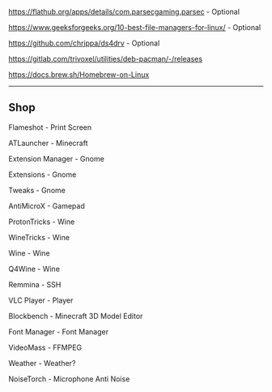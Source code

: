 https://flathub.org/apps/details/com.parsecgaming.parsec - Optional

https://www.geeksforgeeks.org/10-best-file-managers-for-linux/ - Optional

https://github.com/chrippa/ds4drv - Optional

https://gitlab.com/trivoxel/utilities/deb-pacman/-/releases

https://docs.brew.sh/Homebrew-on-Linux

<hr/>

## Shop

Flameshot - Print Screen

ATLauncher - Minecraft

Extension Manager - Gnome

Extensions - Gnome

Tweaks - Gnome

AntiMicroX - Gamepad

ProtonTricks - Wine

WineTricks - Wine

Wine - Wine

Q4Wine - Wine

Remmina - SSH

VLC Player - Player

Blockbench - Minecraft 3D Model Editor

Font Manager - Font Manager

VideoMass - FFMPEG

Weather - Weather?

NoiseTorch - Microphone Anti Noise